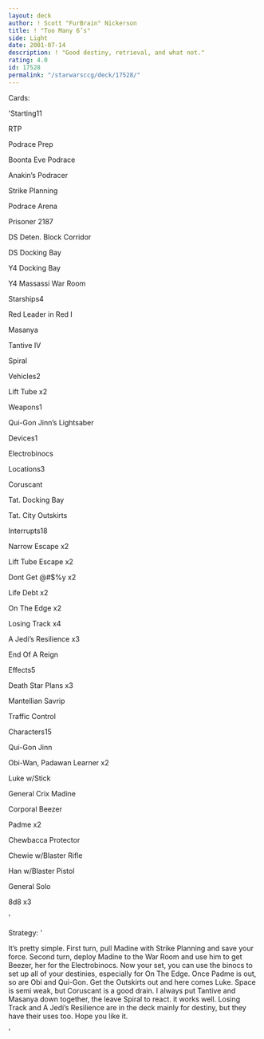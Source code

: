 ```yaml
---
layout: deck
author: ! Scott "FurBrain" Nickerson
title: ! "Too Many 6’s"
side: Light
date: 2001-07-14
description: ! "Good destiny, retrieval, and what not."
rating: 4.0
id: 17528
permalink: "/starwarsccg/deck/17528/"
---
```

Cards: 

'Starting11

RTP

Podrace Prep

Boonta Eve Podrace

Anakin’s Podracer

Strike Planning

Podrace Arena

Prisoner 2187

DS Deten. Block Corridor

DS Docking Bay

Y4 Docking Bay

Y4 Massassi War Room


Starships4

Red Leader in Red I 

Masanya

Tantive IV

Spiral


Vehicles2

Lift Tube x2


Weapons1

Qui-Gon Jinn’s Lightsaber


Devices1

Electrobinocs


Locations3

Coruscant

Tat. Docking Bay

Tat. City Outskirts


Interrupts18

Narrow Escape x2

Lift Tube Escape x2

Dont Get @#$%y x2

Life Debt x2

On The Edge x2

Losing Track x4

A Jedi’s Resilience x3

End Of A Reign


Effects5

Death Star Plans x3

Mantellian Savrip

Traffic Control


Characters15

Qui-Gon Jinn

Obi-Wan, Padawan Learner x2

Luke w/Stick

General Crix Madine

Corporal Beezer

Padme x2

Chewbacca Protector

Chewie w/Blaster Rifle

Han w/Blaster Pistol

General Solo

8d8 x3


'

Strategy: '

It’s pretty simple.  First turn, pull Madine with Strike Planning and save your force.  Second turn, deploy Madine to the War Room and use him to get Beezer, her for the Electrobinocs.  Now your set, you can use the binocs to set up all of your destinies, especially for On The Edge.  Once Padme is out, so are Obi and Qui-Gon.  Get the Outskirts out and here comes Luke.  Space is semi weak, but Coruscant is a good drain.  I always put Tantive and Masanya down together, the leave Spiral to react.  it works well.  Losing Track and A Jedi’s Resilience are in the deck mainly for destiny, but they have their uses too.  Hope you like it.


'
